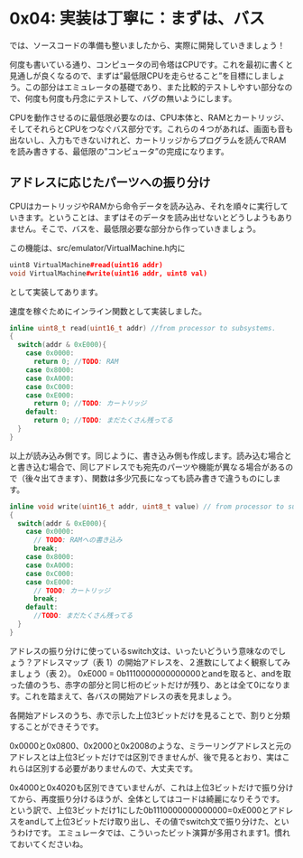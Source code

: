 # 0x04: 実装は丁寧に：まずは、バス

では、ソースコードの準備も整いましたから、実際に開発していきましょう！

何度も書いている通り、コンピュータの司令塔はCPUです。これを最初に書くと見通しが良くなるので、まずは”最低限CPUを走らせること”を目標にしましょう。この部分はエミュレータの基礎であり、また比較的テストしやすい部分なので、何度も何度も丹念にテストして、バグの無いようにします。

CPUを動作させるのに最低限必要なのは、CPU本体と、RAMとカートリッジ、そしてそれらとCPUをつなぐバス部分です。これらの４つがあれば、画面も音も出ないし、入力もできないけれど、カートリッジからプログラムを読んでRAMを読み書きする、最低限の”コンピュータ”の完成になります。

## アドレスに応じたパーツへの振り分け
CPUはカートリッジやRAMから命令データを読み込み、それを順々に実行していきます。ということは、まずはそのデータを読み出せないとどうしようもありません。そこで、バスを、最低限必要な部分から作っていきましょう。

この機能は、src/emulator/VirtualMachine.h内に

```cpp
uint8 VirtualMachine#read(uint16 addr)
void VirtualMachine#write(uint16 addr, uint8 val)
```

として実装してあります。

速度を稼ぐためにインライン関数として実装しました。
```cpp
inline uint8_t read(uint16_t addr) //from processor to subsystems.
{
  switch(addr & 0xE000){
    case 0x0000:
      return 0; //TODO: RAM
    case 0x8000:
    case 0xA000:
    case 0xC000:
    case 0xE000:
      return 0; //TODO: カートリッジ
    default:
      return 0; //TODO: まだたくさん残ってる
  }
}
```

以上が読み込み側です。同じように、書き込み側も作成します。読み込む場合とと書き込む場合で、同じアドレスでも宛先のパーツや機能が異なる場合があるので（後々出てきます）、関数は多少冗長になっても読み書きで違うものにします。

```cpp
inline void write(uint16_t addr, uint8_t value) // from processor to subsystems.
{
  switch(addr & 0xE000){
    case 0x0000:
      // TODO: RAMへの書き込み
      break;
    case 0x8000:
    case 0xA000:
    case 0xC000:
    case 0xE000:
      // TODO: カートリッジ
      break;
    default:
      //TODO: まだたくさん残ってる
  }
}
```

アドレスの振り分けに使っているswitch文は、いったいどういう意味なのでしょう？アドレスマップ（表 1）の開始アドレスを、２進数にしてよく観察してみましょう（表 2）。
0xE000 = 0b1110000000000000とandを取ると、andを取った値のうち、赤字の部分と同じ桁のビットだけが残り、あとは全て0になります。これを踏まえて、各バスの開始アドレスの表を見ましょう。

各開始アドレスのうち、赤で示した上位3ビットだけを見ることで、割りと分類することができそうです。

0x0000と0x0800、0x2000と0x2008のような、ミラーリングアドレスと元のアドレスとは上位3ビットだけでは区別できませんが、後で見るとおり、実はこれらは区別する必要がありませんので、大丈夫です。

0x4000と0x4020も区別できていませんが、これは上位3ビットだけで振り分けてから、再度振り分けるほうが、全体としてはコードは綺麗になりそうです。
という訳で、上位3ビットだけ1にした0b1110000000000000=0xE000とアドレスをandして上位3ビットだけ取り出し、その値でswitch文で振り分けた、というわけです。
エミュレータでは、こういったビット演算が多用されます1。慣れておいてくださいね。
